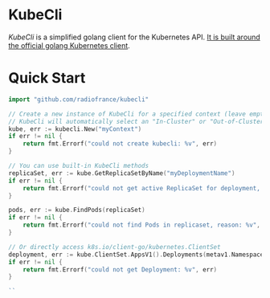 # KubeCli

_KubeCli_ is a simplified golang client for the Kubernetes API. [It is built around the official golang Kubernetes client](https://godoc.org/k8s.io/client-go/kubernetes).

# Quick Start

```go
import "github.com/radiofrance/kubecli"

// Create a new instance of KubeCli for a specified context (leave empty for default context)
// KubeCli will automatically select an "In-Cluster" or "Out-of-Cluster" configuration method
kube, err := kubecli.New("myContext")
if err != nil {
    return fmt.Errorf("could not create kubecli: %v", err)
}

// You can use built-in KubeCli methods
replicaSet, err := kube.GetReplicaSetByName("myDeploymentName")
if err != nil {
    return fmt.Errorf("could not get active ReplicaSet for deployment, reason: %v", err)
}

pods, err := kube.FindPods(replicaSet)
if err != nil {
    return fmt.Errorf("could not find Pods in replicaset, reason: %v", err)
}

// Or directly access k8s.io/client-go/kubernetes.ClientSet
deployment, err := kube.ClientSet.AppsV1().Deployments(metav1.NamespaceDefault).Get("myDeploymentName", metav1.GetOptions{})
if err != nil {
    return fmt.Errorf("could not get Deployment: %v", err)
}

``
